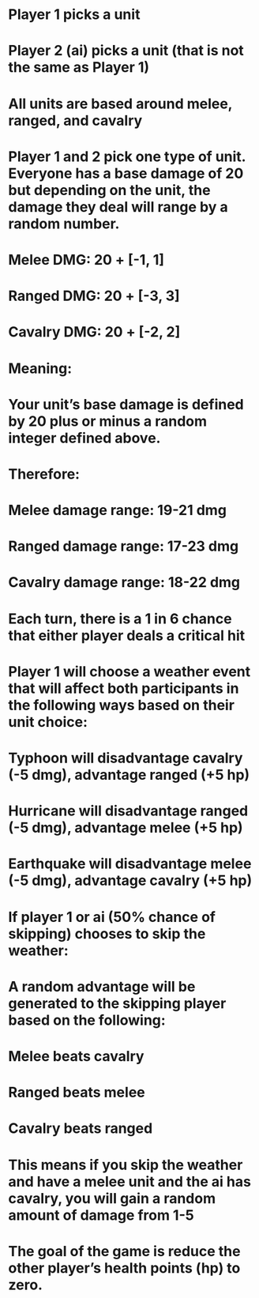 # Player 1 picks a unit
# Player 2 (ai) picks a unit (that is not the same as Player 1)

# All units are based around melee, ranged, and cavalry

# Player 1 and 2 pick one type of unit. Everyone has a base damage of 20 but depending on the unit, the damage they deal will range by a random number. 
# Melee DMG: 20 + [-1, 1]
# Ranged DMG: 20 + [-3, 3]
# Cavalry DMG: 20 + [-2, 2]

# Meaning:
# Your unit’s base damage is defined by 20 plus or minus a random integer defined above. 
# Therefore: 
# Melee damage range: 19-21 dmg
# Ranged damage range: 17-23 dmg
# Cavalry damage range: 18-22 dmg

# Each turn, there is a 1 in 6 chance that either player deals a critical hit

# Player 1 will choose a weather event that will affect both participants in the following ways based on their unit choice: 

# Typhoon will      disadvantage cavalry (-5 dmg),  advantage ranged  (+5 hp)
# Hurricane will    disadvantage ranged  (-5 dmg),   advantage melee   (+5 hp)
# Earthquake will   disadvantage melee   (-5 dmg),    advantage cavalry (+5 hp)

# If player 1 or ai (50% chance of skipping) chooses to skip the weather:
# A random advantage will be generated to the skipping player based on the following:
# Melee beats cavalry 
# Ranged beats melee
# Cavalry beats ranged  

# This means if you skip the weather and have a melee unit and the ai has cavalry, you will gain a random amount of damage from 1-5

# **The goal of the game is reduce the other player’s health points (hp) to zero.**
